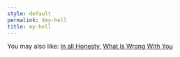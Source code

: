 ```yaml
---
style: default
permalink: Xmy-hell
title: my-hell
---
```

You may also like:
[In all Honesty,](http://scp-wiki.net/in-all-honesty)
[What Is Wrong With You](http://scp-wiki.net/what-is-wrong-with-you)